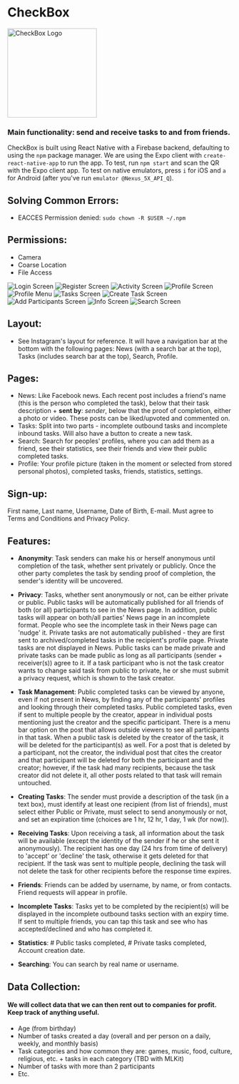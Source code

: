 # **CheckBox** 
<img src="./assets/UI-Sketches/logo.png" width="200" height="200" title="CheckBox Logo">

### Main functionality: send and receive tasks to and from friends.
CheckBox is built using React Native with a Firebase backend, defaulting to using the `npm` package manager. We are using the Expo client with `create-react-native-app` to run the app. To test, run `npm start` and scan the QR with the Expo client app. To test on native emulators, press `i` for iOS and `a` for Android (after you've run `emulator @Nexus_5X_API_Q`).

## Solving Common Errors:

* EACCES Permission denied: `sudo chown -R $USER ~/.npm`

## Permissions:

* Camera
* Coarse Location
* File Access

<img src="./assets/UI-Sketches/login.png" title="Login Screen">
<img src="./assets/UI-Sketches/register.png" title="Register Screen">
<img src="./assets/UI-Sketches/activity.png" title="Activity Screen">
<img src="./assets/UI-Sketches/profile.png" title="Profile Screen">
<img src="./assets/UI-Sketches/profile-menu.png" title="Profile Menu">
<img src="./assets/UI-Sketches/tasks.png" title="Tasks Screen">
<img src="./assets/UI-Sketches/create-task.png" title="Create Task Screen">
<img src="./assets/UI-Sketches/add-participants.png" title="Add Participants Screen">
<img src="./assets/UI-Sketches/info.png" title="Info Screen">
<img src="./assets/UI-Sketches/search.png" title="Search Screen">

## Layout:

* See Instagram's layout for reference. It will have a navigation bar at the bottom with the following pages: News (with a search bar at the top), Tasks (includes search bar at the top), Search, Profile.

## Pages: 

* News: Like Facebook news. Each recent post includes a friend's name (this is the person who completed the task), below that their task description + **sent by**: *sender*, below that the proof of completion, either a photo or video. These posts can be liked/upvoted and commented on.
* Tasks: Split into two parts - incomplete outbound tasks and incomplete inbound tasks. Will also have a button to create a new task.
* Search: Search for peoples' profiles, where you can add them as a friend, see their statistics, see their friends and view their public completed tasks.
* Profile: Your profile picture (taken in the moment or selected from stored personal photos), completed tasks, friends, statistics, settings.

## Sign-up: 
First name, Last name, Username, Date of Birth, E-mail. Must agree to Terms and Conditions and Privacy Policy. 

## Features:

* <b>Anonymity</b>: Task senders can make his or herself anonymous until completion of the task, whether sent privately or publicly. Once the other party completes the task by sending proof of completion, the sender's identity will be uncovered.

* <b>Privacy</b>: Tasks, whether sent anonymously or not, can be either private or public. Public tasks will be automatically published for all friends of both (or all) participants to see in the News page. In addition, public tasks will appear on both/all parties' News page in an incomplete format. People who see the incomplete task in their News page can 'nudge' it. Private tasks are not automatically published - they are first sent to archived/completed tasks in the recipient's profile page. Private tasks are not displayed in News. Public tasks can be made private and private tasks can be made public as long as all participants (sender + receiver(s)) agree to it. If a task participant who is not the task creator wants to change said task from public to private, he or she must submit a privacy request, which is shown to the task creator.

* <b>Task Management</b>: Public completed tasks can be viewed by anyone, even if not present in News, by finding any of the participants' profiles and looking through their completed tasks. Public completed tasks, even if sent to multiple people by the creator, appear in individual posts mentioning just the creator and the specific participant. There is a menu bar option on the post that allows outside viewers to see all participants in that task. When a public task is deleted by the creator of the task, it will be deleted for the participant(s) as well. For a post that is deleted by a participant, not the creator, the individual post that cites the creator and that participant will be deleted for both the participant and the creator; however, if the task had many recipients, because the task creator did not delete it, all other posts related to that task will remain untouched.
 
* <b>Creating Tasks</b>: The sender must provide a description of the task (in a text box), must identify at least one recipient (from list of friends), must select either Public or Private, must select to send anonymously or not, and set an expiration time (choices are 1 hr, 12 hr, 1 day, 1 wk (for now)). 

* <b>Receiving Tasks</b>: Upon receiving a task, all information about the task will be available (except the identity of the sender if he or she sent it anonymously). The recipient has one day (24 hrs from time of delivery) to 'accept' or 'decline' the task, otherwise it gets deleted for that recipient. If the task was sent to multiple people, declining the task will not delete the task for other recipients before the response time expires. 

* <b>Friends</b>: Friends can be added by username, by name, or from contacts. Friend requests will appear in profile.

* <b>Incomplete Tasks</b>: Tasks yet to be completed by the recipient(s) will be displayed in the incomplete outbound tasks section with an expiry time. If sent to multiple friends, you can tap this task and see who has accepted/declined and who has completed it. 

* <b>Statistics</b>: # Public tasks completed, # Private tasks completed, Account creation date.

* <b>Searching</b>: You can search by real name or username.

## Data Collection: 

#### We will collect data that we can then rent out to companies for profit. Keep track of anything useful.

* Age (from birthday)
* Number of tasks created a day (overall and per person on a daily, weekly, and monthly basis)
* Task categories and how common they are: games, music, food, culture, religious, etc. + tasks in each category (TBD with MLKit)
* Number of tasks with more than 2 participants
* Etc.
